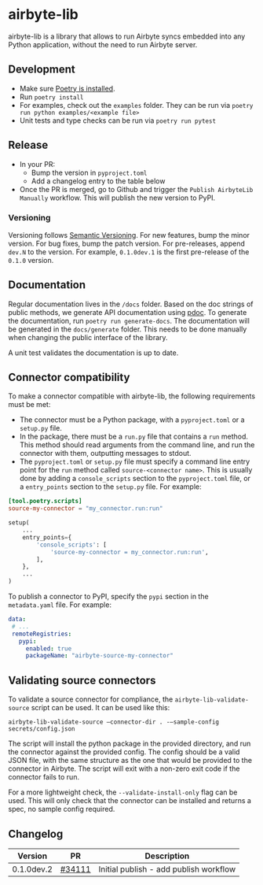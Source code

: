 # airbyte-lib

airbyte-lib is a library that allows to run Airbyte syncs embedded into any Python application, without the need to run Airbyte server.

## Development

* Make sure [Poetry is installed](https://python-poetry.org/docs/#).
* Run `poetry install`
* For examples, check out the `examples` folder. They can be run via `poetry run python examples/<example file>`
* Unit tests and type checks can be run via `poetry run pytest`

## Release

* In your PR:
   * Bump the version in `pyproject.toml`
   * Add a changelog entry to the table below
* Once the PR is merged, go to Github and trigger the `Publish AirbyteLib Manually` workflow. This will publish the new version to PyPI.

### Versioning

Versioning follows [Semantic Versioning](https://semver.org/). For new features, bump the minor version. For bug fixes, bump the patch version. For pre-releases, append `dev.N` to the version. For example, `0.1.0dev.1` is the first pre-release of the `0.1.0` version.

## Documentation

Regular documentation lives in the `/docs` folder. Based on the doc strings of public methods, we generate API documentation using [pdoc](https://pdoc.dev). To generate the documentation, run `poetry run generate-docs`. The documentation will be generated in the `docs/generate` folder. This needs to be done manually when changing the public interface of the library.

A unit test validates the documentation is up to date.

## Connector compatibility

To make a connector compatible with airbyte-lib, the following requirements must be met:
* The connector must be a Python package, with a `pyproject.toml` or a `setup.py` file.
* In the package, there must be a `run.py` file that contains a `run` method. This method should read arguments from the command line, and run the connector with them, outputting messages to stdout.
* The `pyproject.toml` or `setup.py` file must specify a command line entry point for the `run` method called `source-<connector name>`. This is usually done by adding a `console_scripts` section to the `pyproject.toml` file, or a `entry_points` section to the `setup.py` file. For example:

```toml
[tool.poetry.scripts]
source-my-connector = "my_connector.run:run"
```

```python
setup(
    ...
    entry_points={
        'console_scripts': [
            'source-my-connector = my_connector.run:run',
        ],
    },
    ...
)
```

To publish a connector to PyPI, specify the `pypi` section in the `metadata.yaml` file. For example:

```yaml
data:
 # ...
 remoteRegistries:
   pypi:
     enabled: true
     packageName: "airbyte-source-my-connector"
```

## Validating source connectors

To validate a source connector for compliance, the `airbyte-lib-validate-source` script can be used. It can be used like this:

```
airbyte-lib-validate-source —connector-dir . -—sample-config secrets/config.json
```

The script will install the python package in the provided directory, and run the connector against the provided config. The config should be a valid JSON file, with the same structure as the one that would be provided to the connector in Airbyte. The script will exit with a non-zero exit code if the connector fails to run.

For a more lightweight check, the `--validate-install-only` flag can be used. This will only check that the connector can be installed and returns a spec, no sample config required.

## Changelog

| Version     | PR                                                         | Description                                                                                                       |
| ----------- | ---------------------------------------------------------- | ----------------------------------------------------------------------------------------------------------------- |
| 0.1.0dev.2   | [#34111](https://github.com/airbytehq/airbyte/pull/34111)  | Initial publish - add publish workflow                                                                            |
